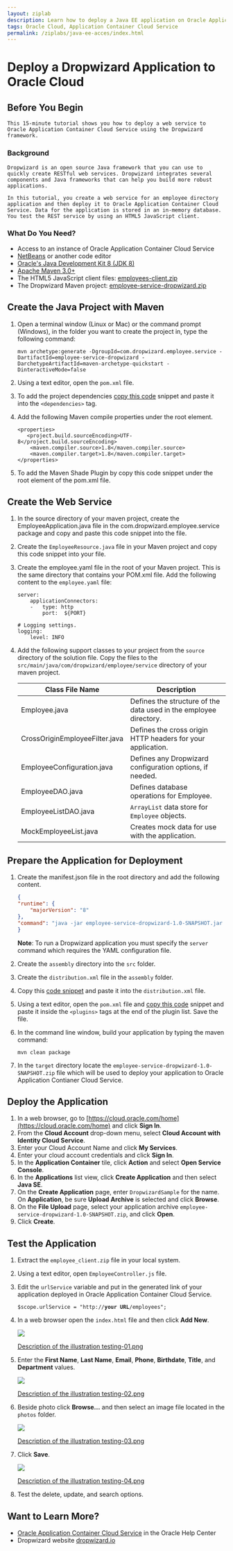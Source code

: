 ```yaml
---
layout: ziplab
description: Learn how to deploy a Java EE application on Oracle Application Container Cloud Service.
tags: Oracle Cloud, Application Container Cloud Service
permalink: /ziplabs/java-ee-acces/index.html
---
```

# Deploy a Dropwizard Application to Oracle Cloud #

## Before You Begin ##

    This 15-minute tutorial shows you how to deploy a web service to Oracle Application Container Cloud Service using the Dropwizard framework. 

### Background ###

    Dropwizard is an open source Java framework that you can use to quickly create RESTful web services. Dropwizard integrates several components and Java frameworks that can help you build more robust applications.

    In this tutorial, you create a web service for an employee directory application and then deploy it to Oracle Application Container Cloud Service. Data for the application is stored in an in-memory database. You test the REST service by using an HTML5 JavaScript client.

### What Do You Need? ###
* Access to an instance of Oracle Application Container Cloud Service
* [NetBeans](https://netbeans.org/) or another code editor
* [Oracle's Java Development Kit 8 (JDK 8)](http://www.oracle.com/technetwork/java/javase/downloads/index.html)
* [Apache Maven 3.0+](http://maven.apache.org/download.cgi)
* The HTML5 JavaScript client files: [employees-client.zip](files/employees-client.zip)
* The Dropwizard Maven project: [employee-service-dropwizard.zip](files/employee-service-dropwizard.zip)

## Create the Java Project with Maven ##

1. Open a terminal window (Linux or Mac) or the command prompt (Windows), in the folder you want to create the project in, type the following command:

    <pre><code>mvn archetype:generate -DgroupId=com.dropwizard.employee.service -DartifactId=employee-service-dropwizard -DarchetypeArtifactId=maven-archetype-quickstart -DinteractiveMode=false</code></pre>

2. Using a text editor, open the `pom.xml` file.
3. To add the project dependencies [copy this code](files/dependencies.xml.txt) snippet and paste it into the `<dependencies>` tag.
4. Add the following Maven compile properties under the root element.

    ````
    <properties>
       <project.build.sourceEncoding>UTF-8</project.build.sourceEncoding>
        <maven.compiler.source>1.8</maven.compiler.source>
        <maven.compiler.target>1.8</maven.compiler.target>
    </properties>
    ````

5. To add the Maven Shade Plugin by copy this code snippet under the root element of the pom.xml file.

## Create the Web Service

1. In the source directory of your maven project, create the EmployeeApplication.java file in the com.dropwizard.employee.service package and copy and paste this code snippet into the file.

2. Create the `EmployeeResource.java` file in your Maven project and copy this code snippet into your file.

3. Create the employee.yaml file in the root of your Maven project. This is the same directory that contains your POM.xml file. Add the following content to the `employee.yaml` file:

    ````
    server:    
        applicationConnectors:
        -   type: http
            port:  ${PORT}
        
    # Logging settings.
    logging:
        level: INFO
    ````

4. Add the following support classes to your project from the `source` directory of the solution file. Copy the files to the `src/main/java/com/dropwizard/employee/service` directory of your maven project. 
    <table><thead><tr>
    <th>Class File Name</th><th>Description</th>
    </tr></thead>
    <tbody>
    <tr><td>Employee.java</td><td>Defines the structure of the data used in the employee directory.</td></tr>
    <tr><td>CrossOriginEmployeeFilter.java</td><td>Defines the cross origin HTTP headers for your application.</td></tr>
    <tr><td>EmployeeConfiguration.java</td><td>Defines any Dropwizard configuration options, if needed.</td></tr>
    <tr><td>EmployeeDAO.java</td><td>Defines database operations for Employee.</td></tr>
    <tr><td>EmployeeListDAO.java</td><td><code>ArrayList</code> data store for <code>Employee</code> objects.</td></tr>
    <tr><td>MockEmployeeList.java</td><td>Creates mock data for use with the application.</td></tr>
    </tbody>
    </table>

## Prepare the Application for Deployment ##
1. Create the manifest.json file in the root directory and add the following content.
    ````json
    {
    "runtime": {
        "majorVersion": "8"
    },
    "command": "java -jar employee-service-dropwizard-1.0-SNAPSHOT.jar server employee.yaml"
    } 
    ````
    <b>Note</b>: To run a Dropwizard application you must specify the `server` command which requires the YAML configuration file. 

2. Create the `assembly` directory into the `src` folder.
3. Create the `distribution.xml` file in the `assembly` folder.
4. Copy this [code snippet](files/distribution.xml.txt) and paste it into the `distribution.xml` file.
5. Using a text editor, open the `pom.xml` file and [copy this code](files/assembly-plugin.xml.txt) snippet and paste it inside the `<plugins>` tags at the end of the plugin list. Save the file.

6. In the command line window, build your application by typing the maven command:

    <pre><code>mvn clean package</code></pre>

7. In the `target` directory locate the `employee-service-dropwizard-1.0-SNAPSHOT.zip` file which will be used to deploy your application to Oracle Application Contianer Cloud Service.
## Deploy the Application ##
1. In a web browser, go to [https://cloud.oracle.com/home](https://cloud.oracle.com/home) and click **Sign In**.
2. From the **Cloud Account** drop-down menu, select **Cloud Account with Identity Cloud Service**.
3. Enter your Cloud Account Name and click **My Services**.
4. Enter your cloud account credentials and click **Sign In**.
7. In the **Application Container** tile, click **Action** and select **Open Service Console**.
8. In the **Applications** list view, click **Create Application** and then select **Java SE**.
9. On the **Create Application** page, enter `DropwizardSample` for the name. On **Application**, be sure **Upload Archive** is selected and click **Browse**.
10. On the **File Upload** page, select your application archive `employee-service-dropwizard-1.0-SNAPSHOT.zip`, and click **Open**.
11. Click **Create**.

## Test the Application ##
1. Extract the `employee_client.zip` file in your local system.
2. Using a text editor, open `EmployeeController.js` file.
3. Edit the `urlService` variable and put in the generated link of your application deployed in Oracle Application Container Cloud Service. 

    <pre><code>$scope.urlService = "http://<strong>your URL</strong>/employees";</code></pre>
4. In a web browser open the `index.html` file and then click **Add New**.

    ![](img/testing-01.png)

    [Description of the illustration testing-01.png](files/testing-01.txt)
5. Enter the **First Name**, **Last Name**, **Email**, **Phone**, **Birthdate**, **Title**, and **Department** values.

    ![](img/testing-02.png)

    [Description of the illustration testing-02.png](files/testing-02.txt)

6. Beside photo click **Browse...** and then select an image file located in the `photos` folder.

    ![](img/testing-03.png)

    [Description of the illustration testing-03.png](files/testing-03.txt)
7. Click **Save**.

    ![](img/testing-04.png)

    [Description of the illustration testing-04.png](files/testing-04.txt)
8. Test the delete, update, and search options.
## Want to Learn More? ##
* [Oracle Application Container Cloud Service](http://www.oracle.com/pls/topic/lookup?ctx=cloud&id=apaasgs) in the Oracle Help Center
* Dropwizard website [dropwizard.io](http://www.dropwizard.io/)

